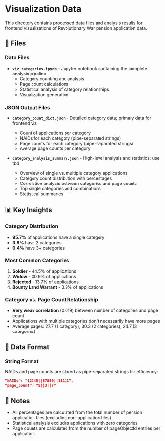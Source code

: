 # Visualization Data

This directory contains processed data files and analysis results for frontend visualizations of Revolutionary War pension application data.

## 📁 Files

### Data Files

- **`viz_categories.ipynb`** - Jupyter notebook containing the complete analysis pipeline
  - Category counting and analysis
  - Page count calculations
  - Statistical analysis of category relationships
  - Visualization generation

### JSON Output Files

- **`category_count_dict.json`** - Detailed category data; primary data for frontend viz

  - Count of applications per category
  - NAIDs for each category (pipe-separated strings)
  - Page counts for each category (pipe-separated strings)
  - Average page counts per category

- **`category_analysis_summary.json`** - High-level analysis and statistics; use tbd

  - Overview of single vs. multiple category applications
  - Category count distribution with percentages
  - Correlation analysis between categories and page counts
  - Top single categories and combinations
  - Statistical summaries

## 📊 Key Insights

### Category Distribution

- **95.7%** of applications have a single category
- **3.9%** have 2 categories
- **0.4%** have 3+ categories

### Most Common Categories

1. **Soldier** - 44.5% of applications
2. **Widow** - 30.9% of applications
3. **Rejected** - 13.7% of applications
4. **Bounty Land Warrant** - 3.9% of applications

### Category vs. Page Count Relationship

- **Very weak correlation** (0.019) between number of categories and page count
- Applications with multiple categories don't necessarily have more pages
- Average pages: 27.7 (1 category), 30.3 (2 categories), 24.7 (3 categories)

## 🔧 Data Format

### String Format

NAIDs and page counts are stored as pipe-separated strings for efficiency:

```json
"NAIDs": "12345||67890||11111",
"page_count": "5||3||7"
```

## 📝 Notes

- All percentages are calculated from the total number of pension application files (excluding non-application files)
- Statistical analysis excludes applications with zero categories
- Page counts are calculated from the number of pageObjectId entries per application
